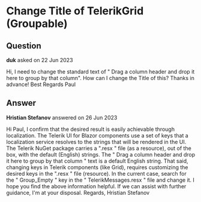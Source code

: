 # Change Title of TelerikGrid (Groupable)

## Question

**duk** asked on 22 Jun 2023

Hi, I need to change the standard text of " Drag a column header and drop it here to group by that column". How can I change the Title of this? Thanks in advance! Best Regards Paul

## Answer

**Hristian Stefanov** answered on 26 Jun 2023

Hi Paul, I confirm that the desired result is easily achievable through localization. The Telerik UI for Blazor components use a set of keys that a localization service resolves to the strings that will be rendered in the UI. The Telerik NuGet package carries a ".resx " file (as a resource), out of the box, with the default (English) strings. The " Drag a column header and drop it here to group by that column " text is a default English string. That said, changing keys in Telerik components (like Grid), requires customizing the desired keys in the ".resx " file (resource). In the current case, search for the " Group_Empty " key in the " TelerikMessages.resx " file and change it. I hope you find the above information helpful. If we can assist with further guidance, I'm at your disposal. Regards, Hristian Stefanov
